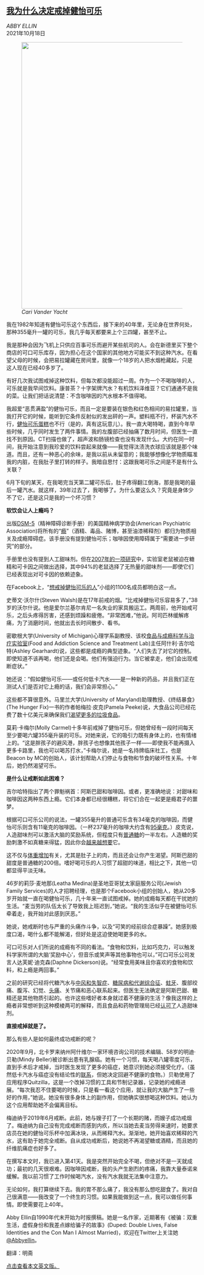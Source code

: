 <!--1634542621000-->
[我为什么决定戒掉健怡可乐](https://cn.nytimes.com/health/20211018/diet-coke-addiction/)
------

<address>ABBY ELLIN</address><time pudate="2021-10-18 03:32:05" datetime="2021-10-18 03:32:05">2021年10月18日</time><figure><img src="https://images.weserv.nl/?url=static01.nyt.com/images/2021/07/30/well/30well-dietcoke/30well-dietcoke-master1050.jpg" width="1050" height="702"><figcaption> <cite>Cari Vander Yacht</cite></figcaption></figure><section><p>我在1982年知道有健怡可乐这个东西后，接下来的40年里，无论身在世界何处，那种355毫升一罐的可乐，我几乎每天都要来上个三四罐，甚至不止。</p><p>我是那种会因为飞机上只供应百事可乐而避开某些航司的人。会在新德里买下整个商店的可口可乐库存，因为担心在这个国家的其他地方可能买不到这种汽水。在看望父母的时候，会把易拉罐藏在房间里，就像一个18岁的人把水烟枪藏起，只是这人现在已经40多岁了。</p><p>有好几次我试图戒掉这种饮料，但每次都没能超过一周。作为一个不喝咖啡的人，可乐就是我早间饮料。康普茶？十字架牌汽水？有机饮料泽维亚？它们通通不是我的菜。让我们把话说清楚：不含咖啡因的汽水根本不值得喝。</p><p>我超爱“恶贯满盈”的健怡可乐，而且一定是要装在银色和红色相间的易拉罐里，当我打开它的时候，能听到它条件反射似的发出砰的一声。塑料瓶不行，杯装汽水不行，<a rel="noopener noreferrer" target="_blank" href="https://www.food.com/recipe/diet-coke-cake-224794">健怡可乐蛋糕</a>也不行（是的，真有这玩意儿）。我一直大喝特喝，直到今年早些时候，几乎同时发生了两件事情。我的左腹部已经抽痛了数月时间，但医生一直找不到原因。CT扫描也做了，超声波和肠镜检查也没有发现什么。大约在同一时间，我开始注意到我珍爱的饮料尝起来就像——我觉得汰渍洗衣球应该就是那个味道。而且，还有一种恶心的余味，是我以前从未留意的；我能够想像化学物质瞄准我的内脏，在我肚子里打转的样子。我暗自思忖：这跟我喝可乐之间是不是有什么关联？</p><p>6月下旬的某天，在我喝完当天第二罐可乐后，肚子疼得翻江倒海，那是我喝的最后一罐汽水。就这样，39年过去了，我喝够了。为什么要这么久？究竟是身体少不了它，还是这只是我的一个坏习惯？</p><p><b>软饮会让人上瘾吗？</b></p><p>出版<a rel="noopener noreferrer" target="_blank" href="https://www.psychiatry.org/psychiatrists/practice/dsm" title="Link: https://www.psychiatry.org/psychiatrists/practice/dsm">DSM-5</a>（精神障碍诊断手册）的美国精神病学协会(American Psychiatric Association)将所有的“<a rel="noopener noreferrer" target="_blank" href="https://www.psychiatry.org/patients-families/addiction/what-is-addiction">瘾</a>”（酒精、毒品、赌博，甚至油漆稀释剂）都归为物质相关及成瘾障碍症。该手册没有提到健怡可乐；咖啡因使用障碍属于“需要进一步研究”的部分。</p><p>手册里也没有提到人工甜味剂。但在<a rel="noopener noreferrer" target="_blank" href="https://pubmed.ncbi.nlm.nih.gov/17668074/">2007年的一项研究</a>中，实验室老鼠被迫在糖精和可卡因之间做出选择，其中94%的老鼠选择了无热量的甜味剂——即使它们已经表现出对可卡因的依赖迹象。</p><p>在Facebook上，“<a rel="noopener noreferrer" target="_blank" href="https://www.facebook.com/groups/NoMoreDietDrinks">想戒掉健怡可乐的人</a>”小组的1100名成员都明白这一点。</p><p>史蒂文·沃尔什(Steven Walsh)是在17年前戒的烟。“比戒掉健怡可乐容易多了，”38岁的沃尔什说。他是爱尔兰基尔肯尼一名失业的家具搬运工。两周前，他开始戒可乐，之后头疼得厉害，还感到烦躁和疲倦。“非常困难，”他说。阿司匹林缓解疼痛，为了消磨时间，他就出去长时间散步、看书。</p><p>密歇根大学(University of Michigan)心理学系副教授、该校<a rel="noopener noreferrer" target="_blank" href="https://sites.lsa.umich.edu/fastlab/">食品与成瘾科学与治疗实验室</a>(Food and Addiction Science and Treatment Lab)主任阿什利·吉尔哈特(Ashley Gearhardt)说，这些都是成瘾的典型迹象。“人们失去了对它的控制。即使知道不该再喝，他们还是会喝。他们有强迫行为。当它被拿走，他们会出现戒断症状。”</p><p>她还说：“假如健怡可乐——或任何低卡汽水——是一种新的药品，并且我们正在测试人们是否对它上瘾的话，我们会非常担心。”</p><p>这些都不算很意外。马里兰大学(University of Maryland)助理教授、《终结暴食》(The Hunger Fix)一书的作者帕梅拉·皮克(Pamela Peeke)说，大食品公司已经花费了数十亿美元来确保我们<a href="https://www.nytimes.com/2013/02/24/magazine/the-extraordinary-science-of-junk-food.html?pagewanted=all&_r=1&">渴望更多的垃圾食品</a>。</p><p>莫莉·卡梅尔(Molly Carmel)十多年前戒掉了健怡可乐，但她曾经有一段时间每天至少要喝六罐355毫升装的可乐。对她来说，它的吸引力既有身体上的，也有情绪上的。“这是胖孩子的避风港，胖孩子也想像其他孩子一样——即使我不能再摄入更多卡路里，我也可以喝苏打水，”卡梅尔说，她是一名持牌临床社工，也是Beacon by MC的创始人，该计划帮助人们停止与食物和节食的破坏性关系。十年后，她仍然渴望可乐。</p><p><b>是什么让戒断如此困难？</b></p><p>吉尔哈特指出了两个罪魁祸首：阿斯巴甜和咖啡因。或者，更准确地说：对甜味和咖啡因这两种东西上瘾。它们本身都已经很糟糕，将它们合在一起更是瘾君子的噩梦。</p><p>根据可口可乐公司的说法，一罐355毫升的普通可乐含有34毫克的咖啡因，而健怡可乐则含有11毫克的咖啡因。（一杯237毫升的咖啡大约含有<a rel="noopener noreferrer" target="_blank" href="https://www.mayoclinic.org/healthy-lifestyle/nutrition-and-healthy-eating/in-depth/caffeine/art-20049372">95毫克</a>。）皮克说，人造甜味剂可以激活大脑的奖励系统，但程度只有<a rel="noopener noreferrer" target="_blank" href="https://www.ncbi.nlm.nih.gov/pmc/articles/PMC3738223/">普通糖</a>的一半左右。人造糖的奖励刺激不如真糖来得猛，因此你会<a rel="noopener noreferrer" target="_blank" href="https://www.scientificamerican.com/article/artificial-sweeteners-confound-the-brain/">越来越想要</a>它。</p><p>这不仅与<a rel="noopener noreferrer" target="_blank" href="https://www.ncbi.nlm.nih.gov/pmc/articles/PMC2892765/#%21po=56.2500">体重增加</a>有关，尤其是肚子上的肉，而且还会让你产生渴望。阿斯巴甜的甜度是普通糖的200倍。嗜好喝可乐的人习惯了超甜的味道，相比之下，其他一切都显得平淡无味。</p><p>46岁的莉莎·麦地那(Leatha Medina)是圣地亚哥犹太家庭服务公司(Jewish Family Services)的人才招聘经理，也是那个Facebook小组的创始人，她从20多岁开始就一直在喝健怡可乐，几十年来一直试图戒掉。她的成瘾每天都在干扰她的生活。“麦当劳的队伍太长了导致我上班迟到，”她说。“我的生活似乎在被健怡可乐牵着走，我开始对此感到厌恶。”</p><p>她说，她戒断时也与严重的头痛作斗争，以及“可笑的经前综合症暴躁”。她感到极度口渴，喝什么都不能解渴，但好处是这迫使她喝更多的水。</p><p>可口可乐对人们所说的成瘾有不同的看法。“食物和饮料，比如巧克力，可以触发科学家所谓的大脑‘奖励中心’，但音乐或笑声等其他事物也可以，”可口可乐公司发言人达芙妮·迪克森(Daphne Dickerson)说。“经常食用美味且你喜欢的食物和饮料，和上瘾是两回事。”</p><p>之前的研究已经将代糖汽水与<a rel="noopener noreferrer" target="_blank" href="https://www.ahajournals.org/doi/full/10.1161/STROKEAHA.116.016027">中风和失智症</a>、<a rel="noopener noreferrer" target="_blank" href="https://www.ncbi.nlm.nih.gov/pmc/articles/PMC2660468/">糖尿病和代谢综合征</a>、<a rel="noopener noreferrer" target="_blank" href="https://pubmed.ncbi.nlm.nih.gov/28107545/">蛀牙</a>、腹部绞痛、腹泻、幻觉、<a rel="noopener noreferrer" target="_blank" href="https://www.ncbi.nlm.nih.gov/pmc/articles/PMC5617129/">头痛</a>、关节痛和恶心联系起来。但医生无法确定是阿斯巴甜、糖精还是其他物质引起的。也许这些嗜好者本身就过着不健康的生活？像我这样的上瘾者非常想听到这种模棱两可的解释，而且食品和药物管理局已经<a rel="noopener noreferrer" target="_blank" href="https://www.fda.gov/food/food-additives-petitions/additional-information-about-high-intensity-sweeteners-permitted-use-food-united-states">认可了</a>人造甜味剂。</p><p><b>直接戒掉就是了。</b></p><p>那么有些人是如何最终成功戒断的呢？</p><p>2020年9月，北卡罗来纳州阿什维尔一家环境咨询公司的技术编辑、58岁的明迪·贝勒(Mindy Beller)被诊断出患有乳腺癌。她有一个习惯，每天喝八罐零度可乐，直到手术后才戒掉，当时医生发现了更多的癌症，她意识到她必须接受化疗。（虽然低卡汽水与癌症没有结论性的<a rel="noopener noreferrer" target="_blank" href="https://www.cancer.org/cancer/cancer-causes/aspartame.html">联系</a>，但她决定回避不健康的食物。）贝勒使用了应用程序Quitzilla，这是一个改掉习惯的工具和节制记录器，记录她的戒瘾进展。“每次我忍不住要喝的时候，只是看一看这个应用，就让我的大脑产生了一些好的作用，”她说。她没有很多身体上的副作用，但她确实很想喝这种饮料。她认为这个应用帮助她不会偏离目标。</p><p>梅迪纳于2019年6月戒断。此前，她与嫂子打了一个长期的赌，而嫂子成功戒烟了。梅迪纳为自己没有完成戒断而感到内疚，所以当她去麦当劳得来速时，她要求店员在她的健怡可乐杯中加满冰块，从而稀释汽水。渐渐地，她开始喜欢稀释的汽水，这有助于她完全戒断。自从成功戒断后，她说她不再渴望糖或酒精，而且她的纤维肌痛症也好多了。</p><p>在撰写本文时，我已进入第41天。我是突然开始完全不喝，但绝对不是一天就成功；最初的几天很艰难。因咖啡因戒断，我的头产生剧烈的疼痛，我靠大量泰诺来缓解。我以前习惯了工作时候喝汽水，没有汽水我就无法集中注意力。</p><p>无论如何，我打算继续下去。我的胃不那么痛了，我没有那么想吃甜食了。我对自己很满意——我改变了一个终生的习惯。如果我能做到这一点，我可以做任何事情。即使需要花上40年。</p></section><footer><p>Abby Ellin自1990年代末开始为时报撰稿。她是一名作家，近期著有《被骗：双重生活，虚假身份和我差点嫁给骗子的故事》(Duped: Double Lives, False Identities and the Con Man I Almost Married)，欢迎在Twitter上关注她<a rel="nofollow" target="_blank" href="https://twitter.com/Abbyellin">@Abbyellin</a>。</p><p>翻译：明斋</p><p><a rel="nofollow" target="_blank" href="https://www.nytimes.com/2021/08/11/well/eat/diet-coke-addiction.html">点击查看本文英文版。</a></p></footer>
